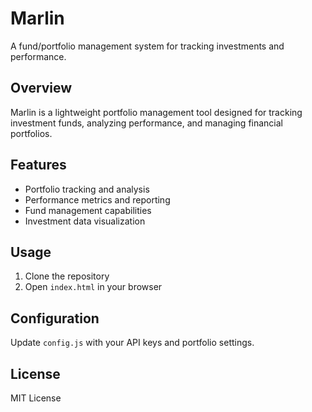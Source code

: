 # Marlin

A fund/portfolio management system for tracking investments and performance.

## Overview

Marlin is a lightweight portfolio management tool designed for tracking investment funds, analyzing performance, and managing financial portfolios.

## Features

- Portfolio tracking and analysis
- Performance metrics and reporting
- Fund management capabilities
- Investment data visualization

## Usage

1. Clone the repository
2. Open `index.html` in your browser

## Configuration

Update `config.js` with your API keys and portfolio settings.

## License

MIT License